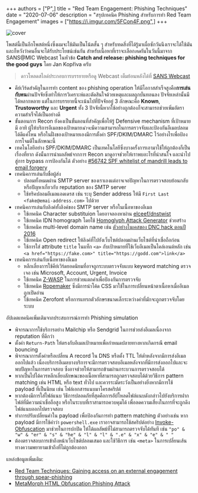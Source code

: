 +++ 
authors = ["P",]
title = "Red Team Engagement: Phishing Techniques"
date = "2020-07-06"
description = "สรุปเทคนิค Phishing สำหรับการทำ Red Team Engagement"
images = ["https://i.imgur.com/5FCon4F.png",]
+++

![cover](https://i.imgur.com/5FCon4F.png)

โพสต์นี้เป็นอีกโพสต์หนึ่งซึ่งผมจะใช้มันเป็นโน้ตสั้น ๆ สำหรับทดสิ่งที่ได้รู้มาเผื่อซักวันนึงเราจะได้ใช้มันและก็หวังว่าคนอื่นจะได้รับประโยชน์เช่นกัน สำหรับเนื้อหาที่เราจะเลือก*ทด*กันในวันนี้มาจาก SANS@MIC Webcast ในหัวข้อ **Catch and release: phishing techniques for the good guys** โดย Jan Kopřiva ครับ

> ดาวโหลดสไลด์ประกอบการบรรยายหรือดู Webcast เต็มย้อนหลังได้ที่ [SANS Webcast](https://www.sans.org/webcasts/sansatmic-catch-release-phishing-techniques-good-guys-115430)

- คีย์เวิร์ดสำคัญในการทำ content ของ phishing operation ให้มีโอกาสสำเร็จสูงคือ**การเล่นกับคน**ผ่านปัจจัยซึ่งทำให้การวิเคราะห์และตัดสินใจด้วยเหตุและผลถูกบั่นทอนลง ปัจจัยเหล่านั้นมีได้หลากหลาย แต่ในการบรรยายนี้จะเน้นไปที่ปัจจัยอยู่ 3 ลักษณะคือ **Known**, **Trustoworthy** และ **Urgent** ทั้ง 3 ปัจจัยนี้หากใช้อย่างถูกต้องก็จะสามารถช่วยเพิ่มอัตราความสำเร็จได้เป็นอย่างดี
- ขั้นตอนการ Recon ยังคงเป็นขั้นตอนที่สำคัญเพื่อให้รู้ Defensive mechanism ที่เป้าหมายมี อาทิ ผู้ให้บริการอีเมลของเป้าหมาย*น่าจะ*มีความสามารถในการตรวจจับและป้องกันอีเมลปลอมได้ดีแค่ไหน หรือในฝั่งของเป้าหมายเองมีการตั้งค่า SPF/DKIM/DMARC ไว้อย่างไรเพื่อป้องการโจมตีในลักษณะนี้
- เทคโนโลยีอย่าง SPF/DKIM/DMARC เป็นเทคโนโลยีซึ่งบางครั้งการเอามาใช้ให้ถูกต้องก็เป็นเรื่องที่ยาก ดังนั้นการนำผลลัพธ์จากการ Recon มาดูอาจช่วยให้เราพบอะไรที่น่าสนใจ และนำไปสู่การ bypass การป้องกันได้ ตัวอย่าง [#56742 SPF whitelist of mandrill leads to email forgery](https://hackerone.com/reports/56742)
- เทคนิคการเล่นกับชื่อผู้ส่ง
  - ปลอมทั้งหมดผ่าน SMTP server ของเราเองแต่อาจเจอปัญหาในการตรวจสอบย้อนกลับ หรือปัญหาเกี่ยวกับ reputation ของ SMTP server
  - ใช้ทริคปลอมอีเมลแอดเดรส เช่น ระบุ Sender address ให้มี `First Last <fake@emai-address.com>` ไปด้วย
- เทคนิคการเล่นกับลิงค์ทั้งลิงค์ของ SMTP server หรือในเนื้อหาของอีเมล
  - ใช้เทคนิค Character substituion โดยอาจลองหาผ่าน [elceef/dnstwist](https://github.com/elceef/dnstwist)
  - ใช้เทคนิค IDN homograph โดยใช้ [Homoglyph Attack Generator](https://www.irongeek.com/homoglyph-attack-generator.php) ช่วยสร้าง
  - ใช้เทคนิค multi-level domain name เช่น [ตัวอย่างในเคสของ DNC hack ตอนปี 2016](https://www.vice.com/en_us/article/mg7xjb/how-hackers-broke-into-john-podesta-and-colin-powells-gmail-accounts)
  - ใช้เทคนิค Open redirect ให้ลิงค์ที่ไปยังเว็บไซต์ปลอมผ่านเว็บไซต์ที่น่าเชื่อถือก่อน
  - ใช้การใส่ attribute `title` ในแท็ก `<a>` กับเป้าหมายที่ใช้เว็บอีเมลเป็นไคล์เอนต์หลัก เช่น `<a href="https://fake.com>" title="https://godd.com">link</a>`
- เทคนิคการเล่นกับเนื้อหาของอีเมล
  - หลีกเลี่ยงการใช้คีย์เวิร์ดยอดนิยมที่อาจถูกระบบตรวจจับแบบ keyword matching ตรวจเจอ เช่น Microsoft, Account, Urgent, Invoice
  - ใช้เทคนิค [Z-WASP](https://www.avanan.com/blog/zwasp-microsoft-office-365-phishing-vulnerability) ในการช่วยแตกคำเพื่อป้องกันการตรวจจับ
  - ใช้เทคนิค [Ropemaker](https://blog.knowbe4.com/the-ropemaker-email-exploit-can-change-an-already-delivered-email) ซึ่งมีการนำโค้ด CSS มาใช้ในการเปลี่ยนหน้าตาเนื้อหาเมื่ออีเมลถูกเปิดอ่าน
  - ใช้เทคนิค Zerofont หรือการแทรกตัวอักษรขนาดเล็กระหว่างคำที่มักจะถูกตรวจจับโดยระบบ

อัปเดตเทคนิคเพิ่มเติมจากประสบการณ์การทำ Phishing simulation

- พิจารณาการใช้บริการอย่าง Mailchip หรือ Sendgrid ในการช่วยส่งอีเมลเนื่องจาก reputation ที่ดีกว่า
- ตั้งค่า `Return-Path` ให้ตรงกับอีเมลเป้าหมายเพื่อกำหนดปลายทางหากเกิดกรณี email bouncing
- พิจารณาการตั้งค่าหรือเปลี่ยน A record ใน DNS หรือตั้ง TTL ให้ต่ำหลังจากมีการส่งอีเมลออกไปแล้ว เนื่องบริการอีเมลบางบริการจะมีการตรวจสอบอีเมลหลังจากที่มีการส่งออกไปและจะพบปัญหาในการตรวจสอบ ซึ่งอาจช่วยให้สามารถข้ามผ่านกระบวนการตรวจสอบได้
- หากเป็นไปได้ควรหลีกเลี่ยงลักษณะของเนื้อหาที่สามารถถูกตรวจสอบได้ด้วยวิธีการ pattern matching เช่น HTML หรือ text ทั่วไป และควรระมัดระวังเป็นอย่างยิ่งหากมีการใช้ payload ที่เป็นนิยม เช่น ไฟล์เอกสารแนบมาโครสคริปต์
- หากต้องมีการใส่ไฟล์แนบ วิธีการปลอดภัยที่สุดคือการอัปโหลดไฟล์แนบดังกล่าวไปยังบริการฝากไฟล์ที่มีความน่าเชื่อถือสูง หรือในระบบที่เราสามารถควบคุมได้ เพื่อลดความเสี่ยงในการที่จะถูกดึงไฟล์แนบออกไปตรวจสอบ
- ทำการปรับเปลี่ยนคำใน payload เพื่อป้องกันการทำ pattern matching ตัวอย่างเช่น หาก payload มีการใช้คำว่า `powershell.exe` เราอาจสามารถใช้สคริปต์อย่าง [Invoke-Obfuscation](https://github.com/danielbohannon/Invoke-Obfuscation) มาช่วยในการปกปิด ให้ได้ผลลัพธ์ที่ไม่สามารถตรวจจับได้ทันที เช่น `"po" & "w" & "er" & "s" & "he" & "l" & "l" & ".e" & "x" & "e" & " "`
- ต้องตรวจสอบการเข้าถึงหน้าเว็บไซต์ปลอมเสมอ และใช้วิธีการ เช่น `<meta>` ในการเปลี่ยนเส้นทางความพยายามเข้าถึงที่ไม่ถูกต้องออก

แหล่งข้อมูลเพิ่มเติม:

- [Red Team Techniques: Gaining access on an external engagement through spear-phishing](https://blog.sublimesecurity.com/red-team-techniques-gaining-access-on-an-external-engagement-through-spear-phishing/)
- [MetaMorph HTML Obfuscation Phishing Attack](https://www.avanan.com/blog/metamorph-html-obfuscation-phishing-attack)